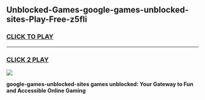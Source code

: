 
## Unblocked-Games-google-games-unblocked-sites-Play-Free-z5fli
<h3>
<a href="https://premium76.site?title=google-games-unblocked-sites&ref=12A">CLICK TO PLAY</a></h3>
<hr>

<h3>
<a href="https://premium76.site?title=google-games-unblocked-sites&ref=12A">CLICK 2 PLAY</a>
  
</h3>

<a href="https://premium76.site?title=google-games-unblocked-sites&ref=12A"><img src="https://clearcache.store/games.png"></a>


**google-games-unblocked-sites games unblocked: Your Gateway to Fun and Accessible Online Gaming**
